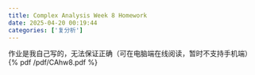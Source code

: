 ```yaml
---
title: Complex Analysis Week 8 Homework
date: 2025-04-20 00:19:44
categories: ['复分析']
---
```

作业是我自己写的，无法保证正确（可在电脑端在线阅读，暂时不支持手机端）
{% pdf /pdf/CAhw8.pdf %}